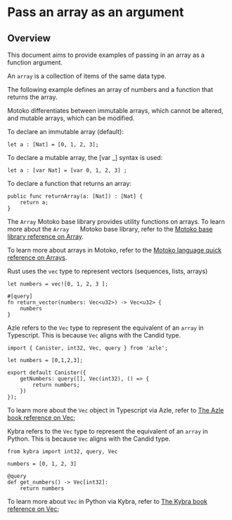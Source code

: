 # Pass an array as an argument

## Overview 

This document aims to provide examples of passing in an array as a function argument.

An `array` is a collection of items of the same data type.

The following example defines an array of numbers and a function that returns the array.

<Tabs groupId="language">
<TabItem value="motoko" label="Motoko" default>

Motoko differentiates between immutable arrays, which cannot be altered, and mutable arrays, which can be modified.

To declare an immutable array (default):

```
let a : [Nat] = [0, 1, 2, 3];

```

To declare a mutable array, the [var _] syntax is used:

```
let a : [var Nat] = [var 0, 1, 2, 3] ;
```

To declare a function that returns an array:

```
public func returnArray(a: [Nat]) : [Nat] {
    return a;
}
```

The `Array` Motoko base library provides utility functions on arrays. To learn more about the `Array   ` Motoko base library, refer to the [Motoko base library reference on Array](https://internetcomputer.org/docs/current/motoko/main/base/Array). 

To learn more about arrays in Motoko, refer to the [Motoko language quick reference on Arrays](https://internetcomputer.org/docs/current/motoko/main/language-manual/#arrays).

</TabItem>

<TabItem value="rust" label="Rust" default>

Rust uses the `vec` type to represent vectors (sequences, lists, arrays)

```
let numbers = vec![0, 1, 2, 3 ];

#[query]
fn return_vector(numbers: Vec<u32>) -> Vec<u32> {
    numbers
}

```

</TabItem>

<TabItem value="typescript" label="Typescript" default>

Azle refers to the `Vec` type to represent the equivalent of an `array` in Typescript. This is because `Vec` aligns with the Candid type.

```
import { Canister, int32, Vec, query } from 'azle';

let numbers = [0,1,2,3];

export default Canister({
    getNumbers: query([], Vec(int32), () => {
        return numbers;
    })
});
```
To learn more about the `Vec` object in Typescript via Azle, refer to [The Azle book reference on Vec](https://demergent-labs.github.io/azle/reference/candid/vec.html?highlight=array#vec);

</TabItem>

<TabItem value="python" label="Python" default>

Kybra refers to the `Vec` type to represent the equivalent of an `array` in Python. This is because `Vec` aligns with the Candid type.

```
from kybra import int32, query, Vec

numbers = [0, 1, 2, 3]

@query
def get_numbers() -> Vec[int32]:
    return numbers
```
To learn more about `Vec` in Python via Kybra, refer to [The Kybra book reference on Vec](https://demergent-labs.github.io/kybra/reference/candid/vec.html);

</TabItem>
</Tabs>